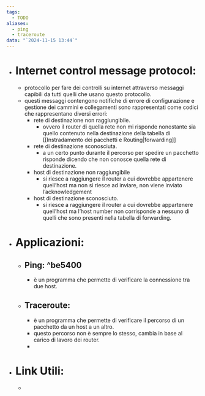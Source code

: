 ```yaml
---
tags:
  - TODO
aliases:
  - ping
  - traceroute
data: "`2024-11-15 13:44`"
---
```

- # Internet control message protocol:
	- protocollo per fare dei controlli su internet attraverso messaggi capibili da tutti quelli che usano questo protocollo.
	- questi messaggi contengono notifiche di errore di configurazione e gestione dei cammini e collegamenti sono rappresentati come codici che rappresentano diversi errori:
		- rete di destinazione non raggiungibile.
			- ovvero il router di quella rete non mi risponde nonostante sia quello contenuto nella destinazione della tabella di [[Instradamento dei pacchetti e Routing|forwarding]] 
		- rete di destinazione sconosciuta.
			- a un certo punto durante il percorso per spedire un pacchetto risponde dicendo che non conosce quella rete di destinazione. 
		- host di destinazione non raggiungibile
			- si riesce a raggiungere il router a cui dovrebbe appartenere quell’host ma non si riesce ad inviare, non viene inviato l’acknowledgement
		- host di destinazione sconosciuto. 
			- si riesce a raggiungere il router a cui dovrebbe appartenere quell’host ma l’host number non corrisponde a nessuno di quelli che sono presenti nella tabella di forwarding. 
- # Applicazioni:
	- ## Ping: ^be5400
		- è un programma che permette di verificare la connessione tra due host.
	- ## Traceroute:
	    - è un programma che permette di verificare il percorso di un pacchetto da un host a un altro.
	    - questo percorso non è sempre lo stesso, cambia in base al carico di lavoro dei router.
	    - 
- # Link Utili:
	- 